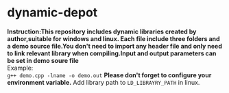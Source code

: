 # dynamic-depot
**Instruction:This repository includes dynamic libraries created by author,suitable for windows and linux.
Each file include three folders and a demo source file.You don't need to import any header file and only 
need to link relevant library when compiling.Input and output parameters can be set in demo soure file**  
Example:  
`g++ demo.cpp -lname -o demo.out`
**Please don't forget to configure your environment variable.** Add library path to `LD_LIBRAYRY_PATH` in linux.
